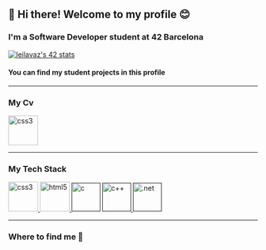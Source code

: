 <h2>👋 Hi there! Welcome to my profile 😊</h2>

<h3>I'm a Software Developer student at 42 Barcelona</h3>

<a href="https://github.com/oakoudad/badge42"><img src="https://badge.mediaplus.ma/colorfulwaves/leilavaz?1337Badge=off&UM6P=off" alt="leilavaz's 42 stats" /></a>
<h4>You can find my student projects in this profile</h4>
<hr></hr>

<h3>My Cv</h3>
<p>
<a href="https://drive.google.com/file/d/1l7XgW3QO8KzGjyNckaOwgiadmz8-OcNx/view?usp=sharing"><img src="https://img.icons8.com/?size=512&id=pdBSiDfIl6Vo&format=png" alt="css3" width="60" height="60"/></a>
</p>

<hr></hr>
<h3>My Tech Stack</h3>

<p align="left">
          <a href="https://www.w3schools.com/css/" target="_blank"> <img src="https://www.svgrepo.com/show/353623/css-3.svg" alt="css3" width="60" height="60"/> </a> 
          <a href="https://www.w3.org/html/" target="_blank"> <img src="https://www.svgrepo.com/show/353884/html-5.svg" alt="html5" width="60" height="60"/> </a>
          <a href="" target="_blank"> <img src="https://www.svgrepo.com/show/353528/c.svg" alt="c" width="58" height="58"/></a>
          <a href="" target="_blank"> <img src="https://www.svgrepo.com/show/353614/c-plusplus.svg" alt="c++" width="58" height="58"/> </a>
          <a href="" target="_blank"> <img src="https://www.svgrepo.com/show/353668/dotnet.svg" alt=".net" width="58" height="58"/> </a>
</p>

<hr></hr>
<h3>Where to find me 🔎</h3>
<p>                                                                                                                           
<a href="https://www.linkedin.com/in/leila-vazquez/" target="blank"><img align="center" src="https://img.shields.io/badge/LinkedIn-0077B5?style=for-the-badge&logo=linkedin&logoColor=white" alt=""/></a>
<a href="mailto:leilavazquez7021@gmail.com " target="blank"><img align="center" src="https://img.shields.io/badge/Gmail-D14836?style=for-the-badge&logo=gmail&logoColor=white" alt="" /></a>
</p>

<!---
LeilaVazquez/LeilaVazquez is a ✨ special ✨ repository because its `README.md` (this file) appears on your GitHub profile.
You can click the Preview link to take a look at your changes.
--->
